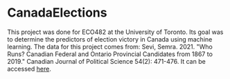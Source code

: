 # CanadaElections

This project was done for ECO482 at the University of Toronto. Its goal was to determine the predictors of election victory in Canada using machine learning.
The data for this project comes from: Sevi, Semra. 2021. "Who Runs? Canadian Federal and Ontario Provincial Candidates from 1867 to 2019." Canadian Journal of Political Science 54(2): 471-476. It can be accessed [here](https://dataverse.harvard.edu/dataset.xhtml?persistentId=doi:10.7910/DVN/ABFNSQ).
